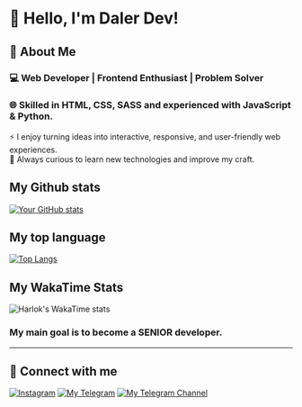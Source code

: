 # 👋 Hello, I'm Daler Dev!

## 🚀 About Me
### 💻 Web Developer | Frontend Enthusiast | Problem Solver
### 🌐 Skilled in **HTML, CSS, SASS** and experienced with **JavaScript & Python**.
⚡ I enjoy turning ideas into interactive, responsive, and user-friendly web experiences.  
🚀 Always curious to learn new technologies and improve my craft.  

## **My Github stats**
[![Your GitHub stats](https://github-readme-stats.vercel.app/api?username=DALERdeveloperWEP&show_icons=true&theme=radical)](https://github.com/DALERdeveloperWEP)

## **My top language**
[![Top Langs](https://github-readme-stats.vercel.app/api/top-langs/?username=dalerdeveloperwep&layout=donut)](https://github.com/dalerdeveloperwep/github-readme-stats)

## **My WakaTime Stats**
![Harlok's WakaTime stats](https://github-readme-stats.vercel.app/api/wakatime?username=daler_dev\&layout=compact)

### **My main goal is to become a SENIOR developer.**

---

## 🔗 Connect with me
[![Instagram](https://img.shields.io/badge/Instagram-E4405F?style=for-the-badge&logo=instagram&logoColor=white)](https://www.instagram.com/daler_dev/)
[![My Telegram](https://img.shields.io/badge/My%20Telegram-2CA5E0?style=for-the-badge&logo=telegram&logoColor=white)](https://t.me/DalerT_dev)
[![My Telegram Channel](https://img.shields.io/badge/My%20Telegram%20Channel-2CA5E0?style=for-the-badge&logo=telegram&logoColor=white)](https://t.me/PyFlow_Cassidy)
